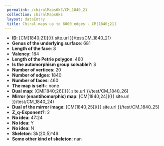 ```yaml
--- 
 permalink: /chiralMaps6kE/CM_1840_21 
 collection: chiralMaps6kE
 layout: dataEntry
 title: Chiral maps up to 6000 edges - CM[1840;21]
---
```


- **ID**: [CM[1840;21]]({{ site.url }}/test/CM_1840_21)
- **Genus of the underlying surface**: 681
- **Length of the face**: 8
- **Valency**: 184
- **Length of the Petrie polygon**: 460
- **Is the automorphism group solvable?**: S
- **Number of vertices**: 20
- **Number of edges**: 1840
- **Number of faces**: 460
- **The map is self-**: none
- **Dual map**: [CM[1840;26]]({{ site.url }}/test/CM_1840_26)
- **Mirror (enantihomorphic) map**: [CM[1840;24]]({{ site.url }}/test/CM_1840_24)
- **Dual of the mirror image**: [CM[1840;25]]({{ site.url }}/test/CM_1840_25)
- **Z_q-Exponent?**: 2
- **No idea**:  47:24
- **No idea**: Y
- **No idea**: N
- **Skeleton**: Sk(20;5)^46
- **Some other kind of skeleton**: nan
